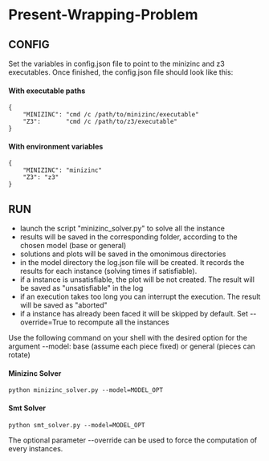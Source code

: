 # Present-Wrapping-Problem
 
## CONFIG

Set the variables in config.json file to point to the minizinc and 
z3 executables. Once finished, the config.json file should look like this:

#### With executable paths
```
{
    "MINIZINC": "cmd /c /path/to/minizinc/executable"
    "Z3":       "cmd /c /path/to/z3/executable"
}
```
#### With environment variables
```
{
    "MINIZINC": "minizinc"
    "Z3": "z3"
}
```

## RUN

- launch the script "minizinc_solver.py" to solve all the instance
- results will be saved in the corresponding folder, according to the chosen model (base or general)
- solutions and plots will be saved in the omonimous directories
- in the model directory the log.json file will be created. It records the results for each instance (solving times if satisfiable). 
- if a instance is unsatisfiable, the plot will be not created. The result will be saved as "unsatisfiable" in the log
- if an execution takes too long you can interrupt the execution. The result will be saved as "aborted" 
- if a instance has already been faced it will be skipped by default. Set --override=True to recompute all the instances

Use the following command on your shell with the desired option for the argument
--model: base (assume each piece fixed) or general (pieces can rotate)

#### Minizinc Solver
```
python minizinc_solver.py --model=MODEL_OPT
```
#### Smt Solver
```
python smt_solver.py --model=MODEL_OPT
```

The optional parameter --override can be used to force the computation of every instances.
